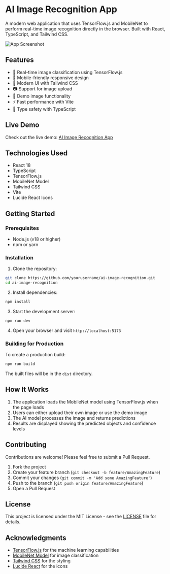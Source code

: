 # AI Image Recognition App

A modern web application that uses TensorFlow.js and MobileNet to perform real-time image recognition directly in the browser. Built with React, TypeScript, and Tailwind CSS.

![App Screenshot](https://images.unsplash.com/photo-1517849845537-4d257902454a?q=80&w=800)

## Features

- 🤖 Real-time image classification using TensorFlow.js
- 📱 Mobile-friendly responsive design
- 🎨 Modern UI with Tailwind CSS
- 📷 Support for image upload
- 🔄 Demo image functionality
- ⚡ Fast performance with Vite
- 💪 Type safety with TypeScript

## Live Demo

Check out the live demo: [AI Image Recognition App](https://sweet-kangaroo-682f44.netlify.app)

## Technologies Used

- React 18
- TypeScript
- TensorFlow.js
- MobileNet Model
- Tailwind CSS
- Vite
- Lucide React Icons

## Getting Started

### Prerequisites

- Node.js (v18 or higher)
- npm or yarn

### Installation

1. Clone the repository:
```bash
git clone https://github.com/yourusername/ai-image-recognition.git
cd ai-image-recognition
```

2. Install dependencies:
```bash
npm install
```

3. Start the development server:
```bash
npm run dev
```

4. Open your browser and visit `http://localhost:5173`

### Building for Production

To create a production build:

```bash
npm run build
```

The built files will be in the `dist` directory.

## How It Works

1. The application loads the MobileNet model using TensorFlow.js when the page loads
2. Users can either upload their own image or use the demo image
3. The AI model processes the image and returns predictions
4. Results are displayed showing the predicted objects and confidence levels

## Contributing

Contributions are welcome! Please feel free to submit a Pull Request.

1. Fork the project
2. Create your feature branch (`git checkout -b feature/AmazingFeature`)
3. Commit your changes (`git commit -m 'Add some AmazingFeature'`)
4. Push to the branch (`git push origin feature/AmazingFeature`)
5. Open a Pull Request

## License

This project is licensed under the MIT License - see the [LICENSE](LICENSE) file for details.

## Acknowledgments

- [TensorFlow.js](https://www.tensorflow.org/js) for the machine learning capabilities
- [MobileNet Model](https://github.com/tensorflow/tfjs-models/tree/master/mobilenet) for image classification
- [Tailwind CSS](https://tailwindcss.com/) for the styling
- [Lucide React](https://lucide.dev/) for the icons
